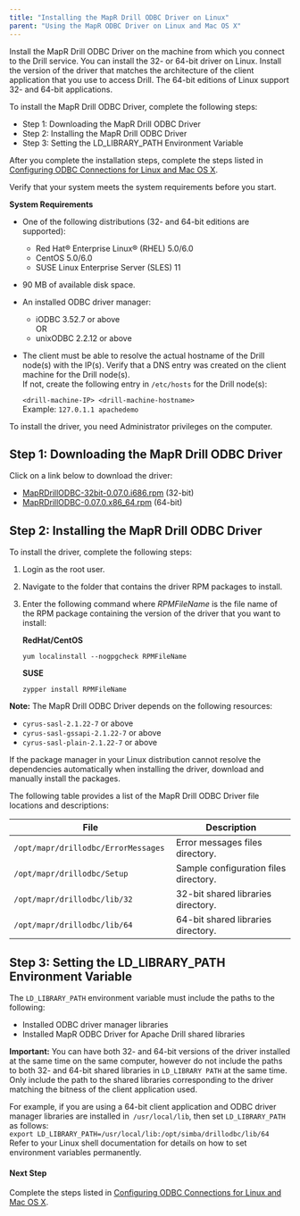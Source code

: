 ```yaml
---
title: "Installing the MapR Drill ODBC Driver on Linux"
parent: "Using the MapR ODBC Driver on Linux and Mac OS X"
---
```

Install the MapR Drill ODBC Driver on the machine from which you connect to
the Drill service. You can install the 32- or 64-bit driver on Linux. Install
the version of the driver that matches the architecture of the client
application that you use to access Drill. The 64-bit editions of Linux support
32- and 64-bit applications.

To install the MapR Drill ODBC Driver, complete the following steps:

  * Step 1: Downloading the MapR Drill ODBC Driver 
  * Step 2: Installing the MapR Drill ODBC Driver
  * Step 3: Setting the LD_LIBRARY_PATH Environment Variable

After you complete the installation steps, complete the steps listed in
[Configuring ODBC Connections for Linux and Mac OS X](/drill/docs/configuring-odbc-connections-for-linux-and-mac-os-x).

Verify that your system meets the system requirements before you start.

**System Requirements**

  * One of the following distributions (32- and 64-bit editions are supported):
    * Red Hat® Enterprise Linux® (RHEL) 5.0/6.0
    * CentOS 5.0/6.0
    * SUSE Linux Enterprise Server (SLES) 11
  * 90 MB of available disk space.
  * An installed ODBC driver manager:
    * iODBC 3.52.7 or above  
      OR 
    * unixODBC 2.2.12 or above
  * The client must be able to resolve the actual hostname of the Drill node(s) with the IP(s). Verify that a DNS entry was created on the client machine for the Drill node(s).   
If not, create the following entry in `/etc/hosts` for the Drill node(s):  

    `<drill-machine-IP> <drill-machine-hostname>`  
    Example: `127.0.1.1 apachedemo`

To install the driver, you need Administrator privileges on the computer.

## Step 1: Downloading the MapR Drill ODBC Driver

Click on a link below to download the driver:

  * [MapRDrillODBC-32bit-0.07.0.i686.rpm](http://package.mapr.com/tools/MapR-ODBC/MapR_Drill/MapRDrill_odbc/MapRDrillODBC-32bit-0.07.0.i686.rpm) (32-bit)
  * [MapRDrillODBC-0.07.0.x86_64.rpm](http://package.mapr.com/tools/MapR-ODBC/MapR_Drill/MapRDrill_odbc/MapRDrillODBC-0.07.0.x86_64.rpm) (64-bit)

## Step 2: Installing the MapR Drill ODBC Driver

To install the driver, complete the following steps:

  1. Login as the root user.
  2. Navigate to the folder that contains the driver RPM packages to install.
  3. Enter the following command where _RPMFileName_ is the file name of the RPM package containing the version of the driver that you want to install: 

     **RedHat/CentOS**

     `yum localinstall --nogpgcheck RPMFileName`

     **SUSE**

     `zypper install RPMFileName`

**Note:** The MapR Drill ODBC Driver depends on the following resources:

  * `cyrus-sasl-2.1.22-7` or above
  * `cyrus-sasl-gssapi-2.1.22-7` or above
  * `cyrus-sasl-plain-2.1.22-7` or above

If the package manager in your Linux distribution cannot resolve the
dependencies automatically when installing the driver, download and manually
install the packages.

The following table provides a list of the MapR Drill ODBC Driver file
locations and descriptions:

File| Description  
---|---  
`/opt/mapr/drillodbc/ErrorMessages `| Error messages files directory.  
`/opt/mapr/drillodbc/Setup`| Sample configuration files directory.  
`/opt/mapr/drillodbc/lib/32 `| 32-bit shared libraries directory.  
`/opt/mapr/drillodbc/lib/64`| 64-bit shared libraries directory.  
  
## Step 3: Setting the LD_LIBRARY_PATH Environment Variable

The `LD_LIBRARY_PATH` environment variable must include the paths to the
following:

  * Installed ODBC driver manager libraries
  * Installed MapR ODBC Driver for Apache Drill shared libraries

**Important:** You can have both 32- and 64-bit versions of the driver installed at the same time on the same computer, however do not include the paths to both 32- and 64-bit shared libraries in `LD_LIBRARY PATH` at the same time. Only include the path to the shared libraries corresponding to the driver matching the bitness of the client application used.

For example, if you are using a 64-bit client application and ODBC driver
manager libraries are installed in` /usr/local/lib`, then set
`LD_LIBRARY_PATH` as follows:  
`export LD_LIBRARY_PATH=/usr/local/lib:/opt/simba/drillodbc/lib/64`  
Refer to your Linux shell documentation for details on how to set environment
variables permanently.

#### Next Step

Complete the steps listed in [Configuring ODBC Connections for Linux and Mac
OS X](/drill/docs/configuring-odbc-connections-for-linux-and-mac-os-x).

